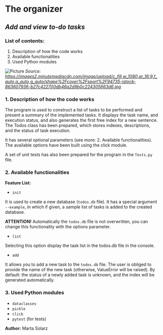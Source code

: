 # The organizer #
## *Add and view to-do tasks* ##

### List of contents: ###
1. Description of how the code works
2. Available functionalities
3. Used Python modules

![Picture](https://images2.minutemediacdn.com/image/upload/c_fill,w_1080,ar_16:9,f_auto,q_auto,g_auto/shape%2Fcover%2Fsport%2F94735-istock-863607936-b27c422700db46a2d9b0c224305663d6.jpg)
*Source: https://images2.minutemediacdn.com/image/upload/c_fill,w_1080,ar_16:9,f_auto,q_auto,g_auto/shape%2Fcover%2Fsport%2F94735-istock-863607936-b27c422700db46a2d9b0c224305663d6.jpg*

### 1. Description of how the code works ###

The program is used to construct a list of tasks to be performed and present a summary of the implemented tasks. It displays the task name, and execution status, and also generates the first free index for a new sentence. The Todos class has been prepared, which stores indexes, descriptions, and the status of task execution.

It has several optional parameters (see more: 2. Available functionalities). The available options have been built using the click module. 

A set of unit tests has also been prepared for the program in the ```Tests.py``` file.

### 2. Available functionalities ###

**Feature List:**
- ```init```

It is used to create a new database (```todos.db``` file). It has a special argument ```--example```, in which if given, a sample list of tasks is added to the created database. 

**ATTENTION!** Automatically the ```todos.db``` file is not overwritten, you can change this functionality with the options parameter.

- ```list```

Selecting this option display the task list in the todos.db file in the console.

- ```add```

It allows you to add a new task to the ```todos.db``` file. The user is obliged to provide the name of the new task (otherwise, ValueError will be raised). By default: the status of a newly added task is unknown, and the index will be generated automatically.

### 3. Used Python modules ###
- ```dataclasses```
- ```pickle```
- ```click```
- ```pytest``` (for tests)

**Author:** Marta Solarz
